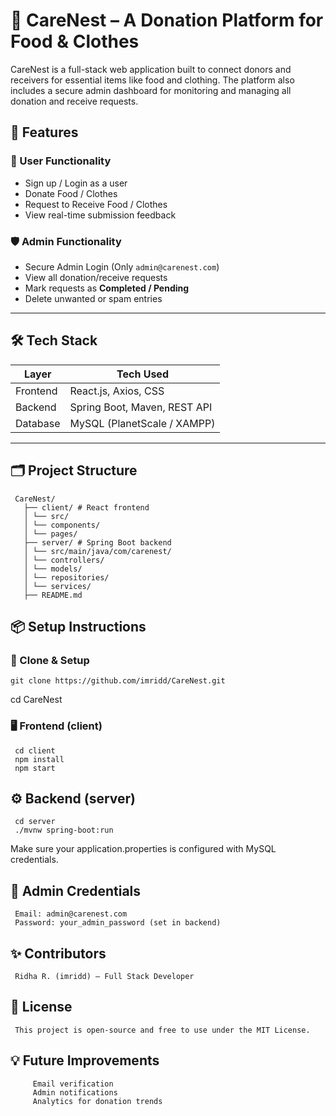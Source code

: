 # 🏡 CareNest – A Donation Platform for Food & Clothes

CareNest is a full-stack web application built to connect donors and receivers for essential items like food and clothing. The platform also includes a secure admin dashboard for monitoring and managing all donation and receive requests.


## 🧩 Features

### 👤 User Functionality
- Sign up / Login as a user
- Donate Food / Clothes
- Request to Receive Food / Clothes
- View real-time submission feedback

### 🛡️ Admin Functionality
- Secure Admin Login (Only `admin@carenest.com`)
- View all donation/receive requests
- Mark requests as **Completed / Pending**
- Delete unwanted or spam entries

---

## 🛠️ Tech Stack

| Layer     | Tech Used                    |
|-----------|------------------------------|
| Frontend  | React.js, Axios, CSS         |
| Backend   | Spring Boot, Maven, REST API |
| Database  | MySQL (PlanetScale / XAMPP)  |


---

## 🗂️ Project Structure

     CareNest/
       ├── client/ # React frontend
       │ └── src/
       │ └── components/
       │ └── pages/
       ├── server/ # Spring Boot backend
       │ └── src/main/java/com/carenest/
       │ └── controllers/
       │ └── models/
       │ └── repositories/
       │ └── services/
       ├── README.md


## 📦 Setup Instructions

### 🔧 Clone & Setup

    git clone https://github.com/imridd/CareNest.git
cd CareNest
###  🖥️ Frontend (client)
     cd client
     npm install
     npm start
## ⚙️ Backend (server)
     cd server
     ./mvnw spring-boot:run
Make sure your application.properties is configured with MySQL credentials.

##   🔐 Admin Credentials
     Email: admin@carenest.com
     Password: your_admin_password (set in backend)

##   ✨ Contributors
     Ridha R. (imridd) — Full Stack Developer

##  📝 License
     This project is open-source and free to use under the MIT License.

## 💡 Future Improvements
         Email verification
         Admin notifications
         Analytics for donation trends


